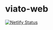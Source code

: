 # viato-web

[![Netlify Status](https://api.netlify.com/api/v1/badges/1b918dfe-d29a-456c-b3bf-204031b6caab/deploy-status)](https://app.netlify.com/sites/boring-khorana-56e44d/deploys)
